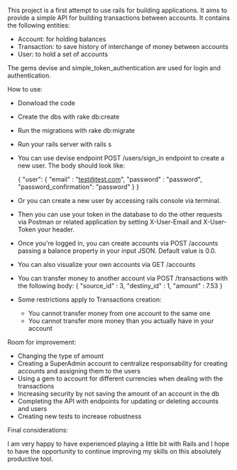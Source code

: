 This project is a first attempt to use rails for building applications. It aims to provide a simple API for building transactions between accounts. It contains the following entities:

- Account: for holding balances
- Transaction: to save history of interchange of money between accounts
- User: to hold a set of accounts

The gems devise and simple_token_authentication are used for login and authentication.

How to use:

- Donwload the code
- Create the dbs with rake db:create
- Run the migrations with rake db:migrate
- Run your rails server with rails s
- You can use devise endpoint POST /users/sign_in endpoint to create a new user. The body should look like:
    
    {
        "user": {
            "email" : "test@test.com",
            "password" : "password",
            "password_confirmation": "password"
        }
    }
    
- Or you can create a new user by accessing rails console via terminal.
- Then you can use your token in the database to do the other requests via Postman or related application by setting X-User-Email and X-User-Token your header.
- Once you're logged in, you can create accounts via POST /accounts passing a balance property in your input JSON. Default value is 0.0.
- You can also visualize your own accounts via GET /accounts
- You can transfer money to another account via POST /transactions with the following body:
    {
        "source_id" : 3,
        "destiny_id" : 1,
        "amount" : 7.53
    }
    
- Some restrictions apply to Transactions creation:
    - You cannot transfer money from one account to the same one
    - You cannot transfer more money than you actually have in your account 

Room for improvement:
- Changing the type of amount
- Creating a SuperAdmin account to centralize responsability for creating accounts and assigning them to the users
- Using a gem to account for different currencies when dealing with the transactions
- Increasing security by not saving the amount of an account in the db 
- Completing the API with endpoints for updating or deleting accounts and users
- Creating new tests to increase robustness

Final considerations:

I am very happy to have experienced playing a little bit with Rails and I hope to have the opportunity to continue improving my skills on this absolutely productive tool.
